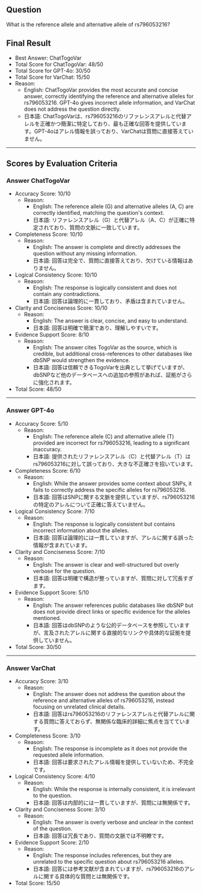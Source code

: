 ## Question

What is the reference allele and alternative allele of rs796053216?

## Final Result

- Best Answer: ChatTogoVar
- Total Score for ChatTogoVar: 48/50
- Total Score for GPT-4o: 30/50
- Total Score for VarChat: 15/50
- Reason:
  - English: ChatTogoVar provides the most accurate and concise answer, correctly identifying the reference and alternative alleles for rs796053216. GPT-4o gives incorrect allele information, and VarChat does not address the question directly.
  - 日本語: ChatTogoVarは、rs796053216のリファレンスアレルと代替アレルを正確かつ簡潔に特定しており、最も正確な回答を提供しています。GPT-4oはアレル情報を誤っており、VarChatは質問に直接答えていません。

---

## Scores by Evaluation Criteria

### Answer ChatTogoVar
- Accuracy Score: 10/10
  - Reason: 
    - English: The reference allele (G) and alternative alleles (A, C) are correctly identified, matching the question's context.
    - 日本語: リファレンスアレル（G）と代替アレル（A、C）が正確に特定されており、質問の文脈に一致しています。
- Completeness Score: 10/10
  - Reason: 
    - English: The answer is complete and directly addresses the question without any missing information.
    - 日本語: 回答は完全で、質問に直接答えており、欠けている情報はありません。
- Logical Consistency Score: 10/10
  - Reason: 
    - English: The response is logically consistent and does not contain any contradictions.
    - 日本語: 回答は論理的に一貫しており、矛盾は含まれていません。
- Clarity and Conciseness Score: 10/10
  - Reason: 
    - English: The answer is clear, concise, and easy to understand.
    - 日本語: 回答は明確で簡潔であり、理解しやすいです。
- Evidence Support Score: 8/10
  - Reason: 
    - English: The answer cites TogoVar as the source, which is credible, but additional cross-references to other databases like dbSNP would strengthen the evidence.
    - 日本語: 回答は信頼できるTogoVarを出典として挙げていますが、dbSNPなど他のデータベースへの追加の参照があれば、証拠がさらに強化されます。
- Total Score: 48/50

---

### Answer GPT-4o
- Accuracy Score: 5/10
  - Reason: 
    - English: The reference allele (C) and alternative allele (T) provided are incorrect for rs796053216, leading to a significant inaccuracy.
    - 日本語: 提供されたリファレンスアレル（C）と代替アレル（T）はrs796053216に対して誤っており、大きな不正確さを招いています。
- Completeness Score: 6/10
  - Reason: 
    - English: While the answer provides some context about SNPs, it fails to correctly address the specific alleles for rs796053216.
    - 日本語: 回答はSNPに関する文脈を提供していますが、rs796053216の特定のアレルについて正確に答えていません。
- Logical Consistency Score: 7/10
  - Reason: 
    - English: The response is logically consistent but contains incorrect information about the alleles.
    - 日本語: 回答は論理的には一貫していますが、アレルに関する誤った情報が含まれています。
- Clarity and Conciseness Score: 7/10
  - Reason: 
    - English: The answer is clear and well-structured but overly verbose for the question.
    - 日本語: 回答は明確で構造が整っていますが、質問に対して冗長すぎます。
- Evidence Support Score: 5/10
  - Reason: 
    - English: The answer references public databases like dbSNP but does not provide direct links or specific evidence for the alleles mentioned.
    - 日本語: 回答はdbSNPのような公的データベースを参照していますが、言及されたアレルに関する直接的なリンクや具体的な証拠を提供していません。
- Total Score: 30/50

---

### Answer VarChat
- Accuracy Score: 3/10
  - Reason: 
    - English: The answer does not address the question about the reference and alternative alleles of rs796053216, instead focusing on unrelated clinical details.
    - 日本語: 回答はrs796053216のリファレンスアレルと代替アレルに関する質問に答えておらず、無関係な臨床的詳細に焦点を当てています。
- Completeness Score: 3/10
  - Reason: 
    - English: The response is incomplete as it does not provide the requested allele information.
    - 日本語: 回答は要求されたアレル情報を提供していないため、不完全です。
- Logical Consistency Score: 4/10
  - Reason: 
    - English: While the response is internally consistent, it is irrelevant to the question.
    - 日本語: 回答は内部的には一貫していますが、質問には無関係です。
- Clarity and Conciseness Score: 3/10
  - Reason: 
    - English: The answer is overly verbose and unclear in the context of the question.
    - 日本語: 回答は冗長であり、質問の文脈では不明瞭です。
- Evidence Support Score: 2/10
  - Reason: 
    - English: The response includes references, but they are unrelated to the specific question about rs796053216 alleles.
    - 日本語: 回答には参考文献が含まれていますが、rs796053216のアレルに関する具体的な質問とは無関係です。
- Total Score: 15/50